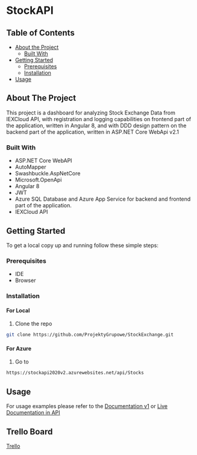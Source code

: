 <h1>StockAPI</h1>

<!-- TABLE OF CONTENTS -->
## Table of Contents

* [About the Project](#about-the-project)
  * [Built With](#built-with)
* [Getting Started](#getting-started)
  * [Prerequisites](#prerequisites)
  * [Installation](#installation)
* [Usage](#usage)

<!-- ABOUT THE PROJECT -->
## About The Project
This project is a dashboard for analyzing Stock Exchange Data from IEXCloud API, with registration and logging capabilities on frontend part of the application, written in Angular 8, and with DDD design pattern on the backend part of the application, written in ASP.NET Core WebApi v2.1

### Built With
* ASP.NET Core WebAPI
* AutoMapper
* Swashbuckle.AspNetCore
* Microsoft.OpenApi
* Angular 8
* JWT
* Azure SQL Database and Azure App Service for backend and frontend part of the application.
* IEXCloud API

<!-- GETTING STARTED -->
## Getting Started

To get a local copy up and running follow these simple steps:

### Prerequisites
* IDE
* Browser

### Installation


#### For Local
1. Clone the repo
```sh
git clone https://github.com/ProjektyGrupowe/StockExchange.git
```

#### For Azure
1. Go to
```sh
https://stockapi2020v2.azurewebsites.net/api/Stocks
```

<!-- USAGE EXAMPLES -->
## Usage
For usage examples please refer to the [Documentation v1](https://app.swaggerhub.com/apis-docs/lukaszszafranski/stock-api/v1) or [Live Documentation in API](https://stockapi2020v2.azurewebsites.net/swagger/index.html)

## Trello Board
[Trello](https://trello.com/b/urwhTkAJ/aspnet)
